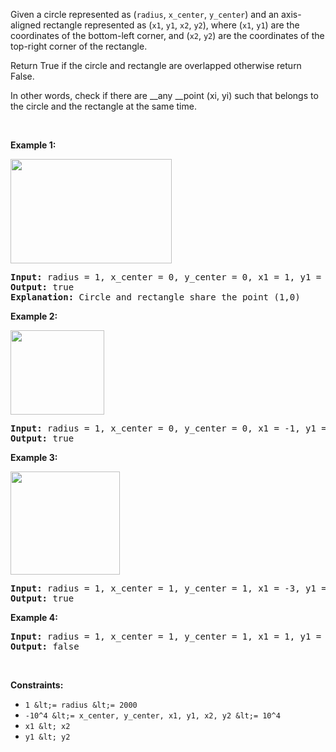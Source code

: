 Given a circle represented as (`` radius ``, `` x_center ``, `` y_center ``)&nbsp;and an axis-aligned rectangle represented as (`` x1 ``, `` y1 ``, `` x2 ``, `` y2 ``),&nbsp;where (`` x1 ``, `` y1 ``) are the coordinates of the bottom-left corner, and (`` x2 ``, `` y2 ``) are the coordinates of the top-right corner of the&nbsp;rectangle.

Return True if the circle and rectangle are overlapped otherwise return False.

In other words, check if there are __any __point&nbsp;(xi, yi) such that belongs to the circle and the rectangle at the same time.

&nbsp;

__Example 1:__

<img alt="" src="https://assets.leetcode.com/uploads/2020/02/20/sample_4_1728.png" style="width: 258px; height: 167px;"/>

<pre>
<strong>Input:</strong> radius = 1, x_center = 0, y_center = 0, x1 = 1, y1 = -1, x2 = 3, y2 = 1
<strong>Output:</strong> true
<strong>Explanation:</strong> Circle and rectangle share the point (1,0) 
</pre>

__Example 2:__

<strong><img alt="" src="https://assets.leetcode.com/uploads/2020/02/20/sample_2_1728.png" style="width: 150px; height: 135px;"/></strong>

<pre>
<strong>Input:</strong> radius = 1, x_center = 0, y_center = 0, x1 = -1, y1 = 0, x2 = 0, y2 = 1
<strong>Output:</strong> true
</pre>

__Example 3:__

<strong><img alt="" src="https://assets.leetcode.com/uploads/2020/03/03/sample_6_1728.png" style="width: 175px; height: 165px;"/></strong>

<pre>
<strong>Input:</strong> radius = 1, x_center = 1, y_center = 1, x1 = -3, y1 = -3, x2 = 3, y2 = 3
<strong>Output:</strong> true
</pre>

__Example 4:__

<pre>
<strong>Input:</strong> radius = 1, x_center = 1, y_center = 1, x1 = 1, y1 = -3, x2 = 2, y2 = -1
<strong>Output:</strong> false
</pre>

&nbsp;

__Constraints:__

*   `` 1 &lt;= radius &lt;= 2000 ``
*   `` -10^4 &lt;= x_center, y_center, x1, y1, x2, y2 &lt;= 10^4 ``
*   `` x1 &lt; x2 ``
*   `` y1 &lt; y2 ``